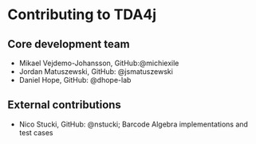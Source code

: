 # Contributing to TDA4j

## Core development team

* Mikael Vejdemo-Johansson, GitHub:@michiexile
* Jordan Matuszewski, GitHub: @jsmatuszewski
* Daniel Hope, GitHub: @dhope-lab

## External contributions

* Nico Stucki, GitHub: @nstucki; Barcode Algebra implementations and test cases
